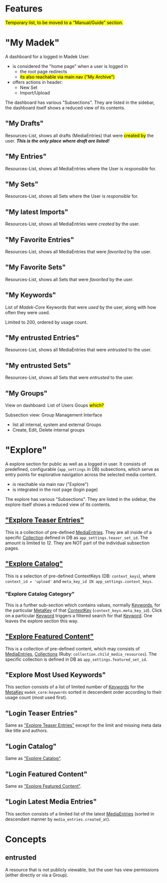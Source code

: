 # Features

<mark todo>
Temporary list, to be moved to a "Manual/Guide" section.
</mark>

# "My Madek"

A dashboard for a logged in Madek User.

- is considered the "home page" when a user is logged in
    - the root page redirects
    - <mark untested>its also reachable via main nav ("My Archive")</mark>
- offers actions in header:
    - New Set
    - Import/Upload

The dashboard has various "Subsections".
They are listed in the sidebar,
the dashboard itself shows a reduced view of its contents.

## "My Drafts"

Resources-List, shows all drafts (MediaEntries) that
were <mark unclear>created by</mark> the user.
***This is the only place where draft are listed!***

## "My Entries"

Resources-List, shows all MediaEntries where the User is *responsible* for.

## "My Sets"

Resources-List, shows all Sets where the User is *responsible* for.

## "My latest Imports"

Resources-List, shows all MediaEntries were *created* by the user.

## "My Favorite Entries"

Resources-List, shows all MediaEntries that were *favorited* by the user.

## "My Favorite Sets"

Resources-List, shows all Sets that were *favorited* by the user.

## "My Keywords"

List of *Madek-Core* Keywords that were *used* by the user,
along with how often they were used.

Limited to 200, ordered by usage count.

## "My entrusted Entries"

Resources-List, shows all MediaEntries that were *entrusted* to the user.

## "My entrusted Sets"

Resources-List, shows all Sets that were *entrusted* to the user.

## "My Groups"

View on dashboard: List of Users Goups <mark question>which?</mark>

Subsection view: Group Management Interface

- list all internal, system and external Groups
- Create, Edit, Delete internal groups

# "Explore"

A explore section for public as well as a logged in user. It consists of predefined, configurable (`app_settings` in DB) subsections, which serve as entry points for explorative navigation across the selected media content.

- is reachable via main nav ("Explore")
- is integrated in the root page (login page)

The explore has various "Subsections".
They are listed in the sidebar,
the explore itself shows a reduced view of its contents.

## ["Explore Teaser Entries"][]

This is a collection of pre-defined [MediaEntries]. They are all inside of a specific [Collection] defined in DB as `app_settings.teaser_set_id`. The amount is limited to *12*. They are NOT part of the individual subsection pages.

## ["Explore Catalog"][]

This is a selection of pre-defined ContextKeys (DB: `context_keys`), where `context_id = 'upload'` and `meta_key_id IN app_settings.context_keys`.

### "Explore Catalog Category"

This is a further sub-section which contains values, normally [Keywords], for the particular [MetaKey] of that [ContextKey] (`context_keys.meta_key_id`). Click on a particular [Keyword] triggers a filtered search for that [Keyword]. One leaves the explore section this way.

## ["Explore Featured Content"][]

This is a collection of pre-defined content, which may consists of [MediaEntries], [Collections] (Ruby: `collection.child_media_resources`). The specific collection is defined in DB as `app_settings.featured_set_id`.

## "Explore Most Used Keywords"

This section consists of a list of limited number of [Keywords] for the [MetaKey] `madek_core:keywords` sorted in descendent order according to their usage count (most used first).

## "Login Teaser Entries"

Same as ["Explore Teaser Entries"][] except for the limit and missing meta data like title and authors.

## "Login Catalog"

Same as ["Explore Catalog"][].

## "Login Featured Content"

Same as ["Explore Featured Content"][].

## "Login Latest Media Entries"

This section consists of a limited list of the latest [MediaEntries] (sorted in descendant manner by `media_entries.created_at`).

# Concepts

## entrusted

A resource that is not publicly viewable,
but the user has view permissions (either directly or via a Group).

[MediaEntry]: /architecture/entities/#mediaentry
[MediaEntries]: /architecture/entities/#mediaentry
[Collection]: /architecture/entities/#collection
[Collections]: /architecture/entities/#collection
[Context]: /architecture/entities/#context
[ContextKey]: /architecture/entities/#contextkey
[Keyword]: /architecture/entities/#keyword
[Keywords]: /architecture/entities/#keyword
[MetaKey]: /architecture/entities/#metakey
[MetaKeys]: /architecture/entities/#metakey

["Explore Teaser Entries"]: #explore-teaser-entries
["Explore Catalog"]: #explore-catalog
["Explore Featured Content"]: #explore-featured-content
